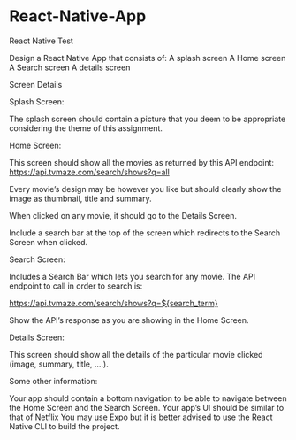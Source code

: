 # React-Native-App

React Native Test

Design a React Native App that consists of:
A splash screen
A Home screen
A Search screen
A details screen

Screen Details

Splash Screen:

The splash screen should contain a picture that you deem to be appropriate considering the theme of this assignment.

Home Screen:

This screen should show all the movies as returned by this API endpoint:
https://api.tvmaze.com/search/shows?q=all

Every movie’s design may be however you like but should clearly show the image as thumbnail, title and summary.

When clicked on any movie, it should go to the Details Screen.

Include a search bar at the top of the screen which redirects to the Search Screen when clicked.

Search Screen:

Includes a Search Bar which lets you search for any movie. The API endpoint to call in order to search is:


https://api.tvmaze.com/search/shows?q=${search_term}

Show the API’s response as you are showing in the Home Screen.

Details Screen:

This screen should show all the details of the particular movie clicked (image, summary, title, ....).

Some other information:

Your app should contain a bottom navigation to be able to navigate between the Home Screen and the Search Screen.
Your app’s UI should be similar to that of Netflix
You may use Expo but it is better advised to use the React Native CLI to build the project.
